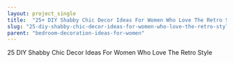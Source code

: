 ```yaml
---
layout: project_single
title:  "25+ DIY Shabby Chic Decor Ideas For Women Who Love The Retro Style"
slug: "25-diy-shabby-chic-decor-ideas-for-women-who-love-the-retro-style"
parent: "bedroom-decoration-ideas-for-women"
---
```

25  DIY Shabby Chic Decor Ideas For Women Who Love The Retro Style